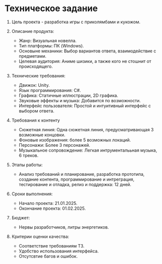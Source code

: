 Техническое задание
=

1. Цель проекта - разработка игры с приколямбами и кукожом.

2. Описание продукта:
	- Жанр: Визуальная новелла.
	- Тип платформы: ПК (Windows).
	- Основыне механики: Выбор вариантов ответа, взаимодействие с предметами.
	- Целевая аудитория: Аниме шизики, а также кого не стошнит от происходящего.

3. Технические требования:
	- Движок: Unity.
	- Язык программирования: C#.
	- Графика: Статичные иллюстрации, 2D графика.
	- Звуковые эффекты и музыка: Добавится по возможности.
	- Интерфейс пользователя: Простой и интуитивный интерфейс с выбором ответа.

4. Требования к контенту
	- Сюжетная линия: Одна сюжетная линия, предусматривающая 3 возможные концовки.
	- Фоновые изображения: более 5 возможных локаций.
	- Персонажи: Более 3 персонажей.
	- Музыкальное сопровождение: Легкая интрументалььная музыка, 6 треков.

5. Этапы работы: 
	- Анализ требований и планирование, разработка прототипа, создание контента, программирование и интреграция, тестирование и отладка, релиз и поддержка: 12 дней.
 	
6. Сроки выполнения:
	- Начало проекта: 21.01.2025.
	- Окончание проекта: 01.02.2025.

7. Бюджет:
	- Нервы разработчиков, литры энергетиков.

8. Критерии оценки качества:
	- Соответствие требованиям ТЗ.
	- Удобство использования интерфейса.
	- Отсутсвтие багов и ошибок.
